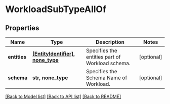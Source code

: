 # WorkloadSubTypeAllOf


## Properties
Name | Type | Description | Notes
------------ | ------------- | ------------- | -------------
**entities** | [**[EntityIdentifier], none_type**](EntityIdentifier.md) | Specifies the entities part of Workload schema. | [optional] 
**schema** | **str, none_type** | Specifies the Schema Name of Workload. | [optional] 

[[Back to Model list]](../README.md#documentation-for-models) [[Back to API list]](../README.md#documentation-for-api-endpoints) [[Back to README]](../README.md)


